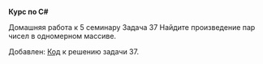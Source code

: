 
**Курс по С#**

Домашняя работа к 5 семинару
Задача 37 Найдите произведение пар чисел в одномерном массиве. 

Добавлен:   [Код](qwerty2/Program.cs) к решению задачи 37.
